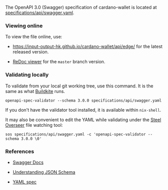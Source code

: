 The OpenAPI 3.0 (Swagger) specification of cardano-wallet is located at [specifications/api/swagger.yaml](https://github.com/input-output-hk/cardano-wallet/blob/master/specifications/api/swagger.yaml).


### Viewing online

To view the file online, use:

- https://input-output-hk.github.io/cardano-wallet/api/edge/ for the latest released version.

- [ReDoc viewer](https://redocly.github.io/redoc/?url=https://raw.githubusercontent.com/input-output-hk/cardano-wallet/master/specifications/api/swagger.yaml) for the `master` branch version.


### Validating locally

To validate from your local git working tree, use this command. It is the same as what [Buildkite](https://github.com/input-output-hk/cardano-wallet/blob/master/.buildkite/pipeline.yml) runs.

    openapi-spec-validator --schema 3.0.0 specifications/api/swagger.yaml

If you don't have the validator tool installed, it is available within `nix-shell`.

It may also be convenient to edit the YAML while validating under the [Steel Overseer](https://github.com/schell/steeloverseer#readme) file watching tool:

    sos specifications/api/swagger.yaml -c 'openapi-spec-validator --schema 3.0.0 \0' 


### References

- [Swagger Docs](https://swagger.io/docs/)

- [Understanding JSON Schema](http://json-schema.org/understanding-json-schema/index.html)

- [YAML spec](https://yaml.org/spec/1.2/spec.html)
